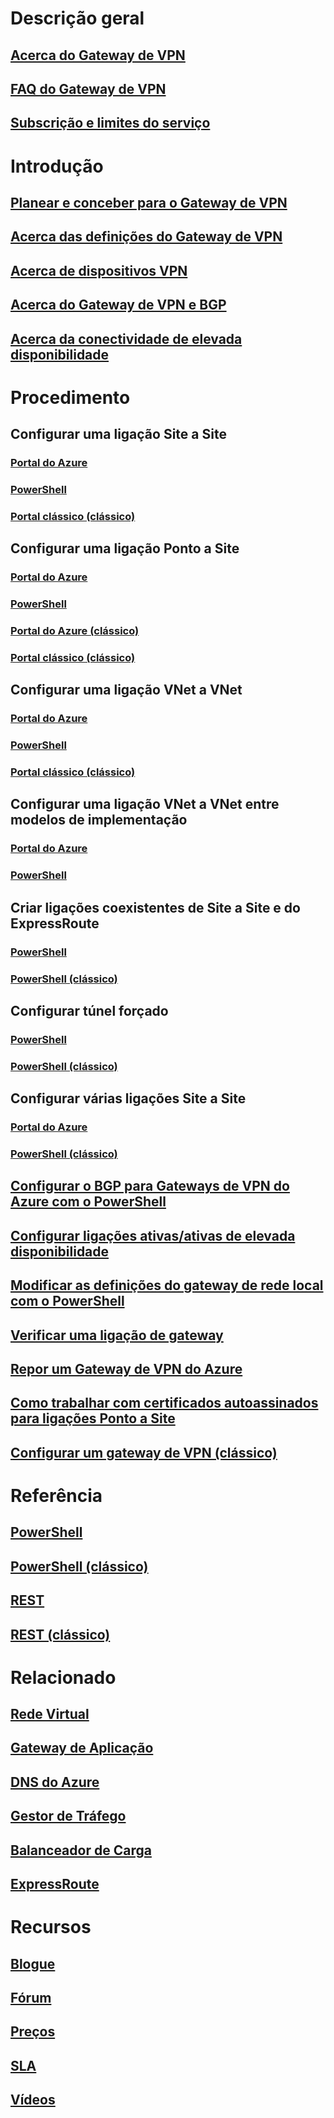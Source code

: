 # Descrição geral
## [Acerca do Gateway de VPN](vpn-gateway-about-vpngateways.md)
## [FAQ do Gateway de VPN](vpn-gateway-vpn-faq.md)
## [Subscrição e limites do serviço](../azure-subscription-service-limits.md)

# Introdução
## [Planear e conceber para o Gateway de VPN](vpn-gateway-plan-design.md)
## [Acerca das definições do Gateway de VPN](vpn-gateway-about-vpn-gateway-settings.md)
## [Acerca de dispositivos VPN](vpn-gateway-about-vpn-devices.md)
## [Acerca do Gateway de VPN e BGP](vpn-gateway-bgp-overview.md)
## [Acerca da conectividade de elevada disponibilidade](vpn-gateway-highlyavailable.md)

# Procedimento
## Configurar uma ligação Site a Site
### [Portal do Azure](vpn-gateway-howto-site-to-site-resource-manager-portal.md)
### [PowerShell](vpn-gateway-create-site-to-site-rm-powershell.md)
### [Portal clássico (clássico)](vpn-gateway-site-to-site-create.md)
## Configurar uma ligação Ponto a Site
### [Portal do Azure](vpn-gateway-howto-point-to-site-resource-manager-portal.md)
### [PowerShell](vpn-gateway-howto-point-to-site-rm-ps.md)
### [Portal do Azure (clássico)](vpn-gateway-howto-point-to-site-classic-azure-portal.md)
### [Portal clássico (clássico)](vpn-gateway-point-to-site-create.md)
## Configurar uma ligação VNet a VNet
### [Portal do Azure](vpn-gateway-howto-vnet-vnet-resource-manager-portal.md)
### [PowerShell](vpn-gateway-vnet-vnet-rm-ps.md)
### [Portal clássico (clássico)](virtual-networks-configure-vnet-to-vnet-connection.md)
## Configurar uma ligação VNet a VNet entre modelos de implementação
### [Portal do Azure](vpn-gateway-connect-different-deployment-models-portal.md)
### [PowerShell](vpn-gateway-connect-different-deployment-models-powershell.md)
## Criar ligações coexistentes de Site a Site e do ExpressRoute
### [PowerShell](../expressroute/expressroute-howto-coexist-resource-manager.md?toc=%2fazure%2fvpn-gateway%2ftoc.json)
### [PowerShell (clássico)](../expressroute/expressroute-howto-coexist-classic.md?toc=%2fazure%2fvpn-gateway%2ftoc.json)
## Configurar túnel forçado
### [PowerShell](vpn-gateway-forced-tunneling-rm.md)
### [PowerShell (clássico)](vpn-gateway-about-forced-tunneling.md)
## Configurar várias ligações Site a Site
### [Portal do Azure](vpn-gateway-howto-multi-site-to-site-resource-manager-portal.md)
### [PowerShell (clássico)](vpn-gateway-multi-site.md)
## [Configurar o BGP para Gateways de VPN do Azure com o PowerShell](vpn-gateway-bgp-resource-manager-ps.md)
## [Configurar ligações ativas/ativas de elevada disponibilidade](vpn-gateway-activeactive-rm-powershell.md)
## [Modificar as definições do gateway de rede local com o PowerShell](vpn-gateway-modify-local-network-gateway.md)
## [Verificar uma ligação de gateway](vpn-gateway-verify-connection-resource-manager.md)
## [Repor um Gateway de VPN do Azure](vpn-gateway-resetgw-classic.md)
## [Como trabalhar com certificados autoassinados para ligações Ponto a Site](vpn-gateway-certificates-point-to-site.md)
## [Configurar um gateway de VPN (clássico)](vpn-gateway-configure-vpn-gateway-mp.md)

# Referência
## [PowerShell](https://msdn.microsoft.com/library/mt163510(v=azure.300))
## [PowerShell (clássico)](https://msdn.microsoft.com/library/mt270335(v=azure.300))
## [REST](https://msdn.microsoft.com/library/mt163859)
## [REST (clássico)](https://msdn.microsoft.com/library/jj154113)

# Relacionado
## [Rede Virtual](/azure/virtual-network/)
## [Gateway de Aplicação](/azure/application-gateway/)
## [DNS do Azure](/azure/dns/)
## [Gestor de Tráfego](/azure/traffic-manager/)
## [Balanceador de Carga](/azure/load-balancer/)
## [ExpressRoute](/azure/expressroute/)

# Recursos
## [Blogue](https://azure.microsoft.com/blog/topics/networking)
## [Fórum](https://social.msdn.microsoft.com/Forums/azure/home?forum=WAVirtualMachinesVirtualNetwork)
## [Preços](https://azure.microsoft.com/pricing/details/vpn-gateway)
## [SLA](https://azure.microsoft.com/support/legal/sla)
## [Vídeos](https://azure.microsoft.com/documentation/videos/index/?services=vpn-gateway)


<!--HONumber=Jan17_HO5-->


